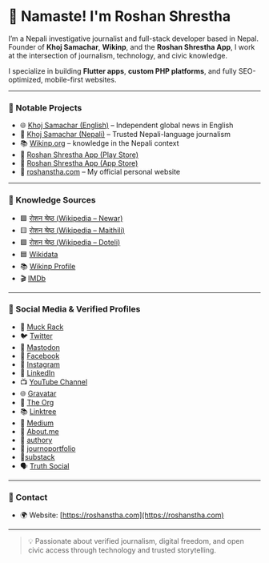 # 👋 Namaste! I'm Roshan Shrestha

I’m a Nepali investigative journalist and full-stack developer based in Nepal.  
Founder of **Khoj Samachar**, **Wikinp**, and the **Roshan Shrestha App**, I work at the intersection of journalism, technology, and civic knowledge.

I specialize in building **Flutter apps**, **custom PHP platforms**, and fully SEO-optimized, mobile-first websites.

---

### 📰 Notable Projects

- 🌐 [Khoj Samachar (English)](https://english.khojsamachar.com) – Independent global news in English  
- 📰 [Khoj Samachar (Nepali)](https://khojsamachar.com) – Trusted Nepali-language journalism  
- 📚 [Wikinp.org](https://wikinp.org) – knowledge in the Nepali context  
- 📱 [Roshan Shrestha App (Play Store)](https://play.google.com/store/apps/details?id=com.roshan.shrestha.roshan)  
- 📱 [Roshan Shrestha App (App Store)](https://apps.apple.com/in/app/roshan-shrestha/id6741786030)  
- 👤 [roshanstha.com](https://roshanstha.com) – My official personal website

---

### 🧠 Knowledge Sources

- 🟩 [रोशन श्रेष्ठ (Wikipedia – Newar)](https://new.wikipedia.org/wiki/%E0%A4%B0%E0%A5%8B%E0%A4%B6%E0%A4%A8_%E0%A4%B6%E0%A5%8D%E0%A4%B0%E0%A5%87%E0%A4%B7%E0%A5%8D%E0%A4%A0)
- 🟨 [रोशन श्रेष्ठ (Wikipedia – Maithili)](https://mai.wikipedia.org/wiki/%E0%A4%B0%E0%A5%8B%E0%A4%B6%E0%A4%A8_%E0%A4%B6%E0%A5%8D%E0%A4%B0%E0%A5%87%E0%A4%B7%E0%A5%8D%E0%A4%A0)
- 🟪 [रोशन श्रेष्ठ (Wikipedia – Doteli)](https://dty.wikipedia.org/wiki/%E0%A4%B0%E0%A5%8B%E0%A4%B6%E0%A4%A8_%E0%A4%B6%E0%A5%8D%E0%A4%B0%E0%A5%87%E0%A4%B7%E0%A5%8D%E0%A4%A0)
- 🟦 [Wikidata](https://www.wikidata.org/wiki/Q134291151)
- 📚 [Wikinp Profile](https://wikinp.org/wiki/roshan-shrestha)
- 🎬 [IMDb](https://www.imdb.com/name/nm17342721/)

---

### 🔗 Social Media & Verified Profiles

- 📰 [Muck Rack](https://muckrack.com/roshan-shrestha)
- 🐦 [Twitter](https://x.com/roshantwit3)
- 💬 [Mastodon](https://mastodon.social/@roshanshrestha)
- 👥 [Facebook](https://www.facebook.com/roshanshresthaofficial)
- 📸 [Instagram](https://www.instagram.com/roshanshrestha.ig/)
- 🔗 [LinkedIn](https://www.linkedin.com/in/roshanshresthaofficial/)
- 📺 [YouTube Channel](https://www.youtube.com/@roshanshrestha-official)
- 🌐 [Gravatar](https://gravatar.com/roshanshresthajournalist)
- 🏢 [The Org](https://theorg.com/org/khoj-samachar/org-chart/roshan-shrestha)
- 📚 [Linktree](https://linktr.ee/roshanshresthaofficial)
- 📰 [Medium](https://medium.com/@roshanjourno)
- 🧭 [About.me](https://about.me/roshan-shrestha-journalist)
- 💬 [authory](https://authory.com/RoshanShrestha)
- 💬 [journoportfolio](https://roshanshrestha.journoportfolio.com/)
- 🔗[substack](https://substack.com/@roshanshresthaofficial)
- 🗣 [Truth Social](https://truthsocial.com/@roshanshrestha)


---

### 📧 Contact
- 🌍 Website: [https://roshanstha.com](https://roshanstha.com)

---

> 💡 Passionate about verified journalism, digital freedom, and open civic access through technology and trusted storytelling.
